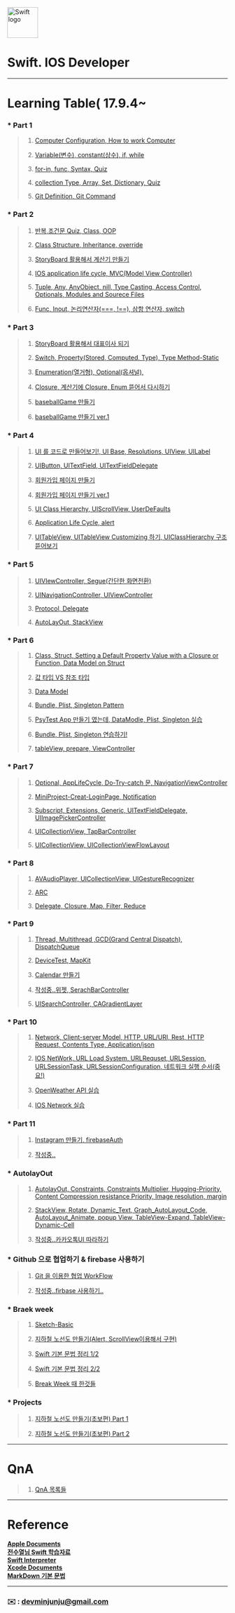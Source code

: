 
<img src="https://swift.org/assets/images/swift.svg" alt="Swift logo" height="70" >


# Swift. IOS Developer 

 
---  



# Learning Table( 17.9.4~

### *  **Part 1**

> 1. [Computer Configuration, How to work Computer](/study/1_17-9-4.md)
> 
> 2. [Variable(변수), constant(상수), if, while](/study/2_17-9-5.md)
> 
> 3. [for-in, func, Syntax, Quiz](/study/3_17-9-6.md)
> 
> 4. [collection Type, Array, Set, Dictionary, Quiz](/study/4_17-9-7.md)
>
> 5. [Git Definition, Git Command](/study/5_17-9-8_git.md)

### *  **Part 2**

> 1. [반복,조건문 Quiz, Class, OOP](/study/6_17-9-11.md)
> 
> 2. [Class Structure, Inheritance, override](/study/7_17-9-13.md)
> 
> 3. [StoryBoard 활용해서 계산기 만들기](/study/8_17-9-14.md)
> 
> 4. [IOS application life cycle, MVC(Model View Controller)](/study/9_17-9-15.md)
> 
> 5. [Tuple, Any, AnyObject, nill, Type Casting, Access Control, Optionals, Modules and Sourece Files](/study/10_17-9-16.md)
> 
> 6. [Func, Inout, 논리연산자(===, !==), 삼항 연산자, switch](/study/11_17-9-16.md)


### *  **Part 3**

> 1. [StoryBoard 활용해서 대표이사 되기](/study/12_17-9-18.md)
>
> 2. [Switch, Property(Stored, Computed, Type), Type Method-Static](/study/13_17-9-18.md)
>
> 3. [Enumeration(열거형), Optional(옵셔널), ](/study/14_17-9-19.md)
> 
> 4. [Closure, 계산기에 Closure, Enum 뜯어서 다시하기](/study/15_17-9-20.md)
> 
> 5. [baseballGame 만들기](/study/16_17-9-21.md)
> 
> 6. [baseballGame 만들기 ver.1](/study/16-1_17-9-21.md)


### *  **Part 4** 

> 1. [UI 를 코드로 만들어보기!, UI Base, Resolutions, UIView, UILabel](/study/17_17-9-25.md)
> 
> 2. [UIButton, UITextField, UITextFieldDelegate](/study/18_17-9-26.md)
> 
> 3. [회원가입 페이지 만들기](/study/19_17-9-27.md)
> 
> 4. [회원가입 페이지 만들기 ver.1](/study/19-1_17-9-27.md)
> 
> 5. [UI Class Hierarchy, UIScrollView, UserDeFaults](/study/20_17-9-28.md)
> 
> 6. [Application Life Cycle, alert](/study/20-1_17-9-28.md)
> 
> 7. [UITableView, UITableView Customizing 하기, UIClassHierarchy 구조 뜯어보기](/study/21_17-9-29.md)
 
### *  **Part 5** 

> 1. [UIVIewController, Segue(간단한 화면전환)](/study/22_17-10-10.md)
> 
> 2. [UINavigationController, UIViewController](/study/23_17-10-11.md)
> 
> 3. [Protocol, Delegate](/study/24_17-10-12.md)
> 
> 4. [AutoLayOut, StackView](/study/25_17-10-13-AutoLayout.md)


### *  **Part 6** 

> 1. [Class, Struct, Setting a Default Property Value with a Closure or Function, Data Model on Struct](/study/26_17-10-16-Class-Struct.md)
> 
> 2. [값 타입 VS 참조 타입 ](/study/27_17-10-16-Class-Struct.md)
> 
> 3. [Data Model](/study/28_17-10-17-Data-Modeling.md)
> 
> 4. [Bundle, Plist, Singleton Pattern](/study/29_17-10-18-Bundle-Plist-Singletone-Pattern.md)
> 
> 5. [PsyTest App 만들기 였는데, DataModle, Plist, Singleton 실습](/study/30_17-10-18-PsyTest.md)
> 
> 6. [Bundle, Plist, Singleton 연습하기!](/study/31_17-10-19-prectice-Bundle-Plist-Singleton.md)
> 
> 7. [tableView, prepare, ViewController](/study/32_17-10-20-tableView.md)



### *  **Part 7** 

> 1. [Optional, AppLifeCycle, Do-Try-catch 문, NavigationViewController](/study/34_17-10-23-all-review.md)
> 
> 2. [MiniProject-Creat-LoginPage, Notification](/study/35_17-10-24-Combine-Project.md)
> 
> 3. [Subscript, Extensions, Generic, UITextFieldDelegate, UIImagePickerController](/study/36_17-10-25-Subscript-Extensions-Generic-UITextFieldDelegate-UIImagePickerController.md)
> 
> 4. [UICollectionView, TapBarController](/study/37_17-10-26-musicfile.md)
> 
> 5. [UICollectionView, UICollectionViewFlowLayout](/study/38_17-10-27-CollectionView-gesture.md)
> 

### *  **Part 8** 

> 1. [AVAudioPlayer, UICollectionView, UIGestureRecognizer](/study/39_17-10-30-AVAudioPlayer-UICollectionView-UIGestureRecognizer.md)
> 
> 2. [ARC](/study/40_17-10-31-ARC.md)
> 
> 3. [Delegate, Closure, Map, Filter, Reduce](/study/41_17-11-1-Closure-Delegate.md) 
> 

### * **Part 9** 

> 1. [Thread, Multithread ,GCD(Grand Central Dispatch), DispatchQueue](/study/42_17-11-6-Thread.md)
> 
> 2. [DeviceTest, MapKit](/study/43_17-11-7-deviceTest-Mapkit.md)
> 
> 3. [Calendar 만들기](/study/44_17-11-8-Calendar.md)
> 
> 4. [작성중..위젯, SerachBarController](/study/45_17-11-9-SearchController-Wejet-imagePicker.md)
> 
> 5. [UISearchController, CAGradientLayer](/study/46_17-11-10-SearchBarController-Gradation.md)

### * **Part 10** 

> 1. [Network, Client-server Model, HTTP, URL/URI, Rest, HTTP Request, Contents Type, Application/json](/study/47_17-11-14-Network.md)
> 
> 2. [IOS NetWork, URL Load System, URLRequset, URLSession, URLSessionTask, URLSessionConfiguration, 네트워크 실행 순서(중요!)](/study/48_17-11-16-IOSNetwork.md)
> 
> 3. [OpenWeather API 실습](/study/49_17-11-16-OpenWeatherAPI.md)
> 
> 4. [IOS Network 실습](study/50_17-11-17-network-day3.md)
> 


### * **Part 11** 

> 1. [Instagram 만들기, firebaseAuth](/study/51_17-11-20-make-instagram-firebase-Auth.md)
> 
> 2. [작성중..](/study/)

























### *  **AutolayOut** 

> 1. [AutolayOut, Constraints, Constraints Multiplier, Hugging-Priority, Content Compression resistance Priority, Image resolution, margin](/IOS-AutoLayOut/AutolayOut-Study/17-11-5-firstLecture.md)
> 
> 2. [StackView, Rotate, Dynamic_Text, Graph_AutoLayout_Code, AutoLayout_Animate, popup View, TableView-Expand, TableView-Dynamic-Cell](/IOS-AutoLayOut/AutolayOut-Study/17-11-8-secondLecture.md)
> 
> 3. [작성중..카카오톡UI 따라하기](/IOS-AutoLayOut/AutolayOut-Study/17-11-19-kakaotalk.md)

### *  **Github 으로 협업하기 & firebase 사용하기** 

> 1. [Git 을 이용한 협업 WorkFlow](/study/0_17-10-28-github-recture.md)
> 
> 2. [작성중..firbase 사용하기..]()




### *  **Braek week** 

> 1. [Sketch-Basic](/breakweek/sketch.md)
> 
> 2. [지하철 노선도 만들기(Alert, ScrollView이용해서 구현)](/breakweek/CreatSubway.md)
> 
> 3. [Swift 기본 문법 정리 1/2](/breakweek/2017-10-9-online.md)
> 
> 4. [Swift 기본 문법 정리 2/2](/breakweek/2017-10-10-online.md)
> 
> 5. [Break Week 때 한것들](/breakweek/breakWeek.md)



### * **Projects** 

> 1. [지하철 노선도 만들기(초보편) Part 1](https://devminjun.github.io/blog/CreatSubway-ver1)
> 
> 2. [지하철 노선도 만들기(초보편) Part 2](https://devminjun.github.io/blog/CreatSubway-ver2)
> 
> 





---


# QnA

> 1. [QnA 목록들](/study/QnA.md)

 



---


# Reference 

**[Apple Documents](https://developer.apple.com/library/content/documentation/Swift/Conceptual/Swift_Programming_Language/)**<br>
**[전수열님 Swift 학습자료](https://devxoul.gitbooks.io/ios-with-swift-in-40-hours/content/)**<br>
**[Swift Interpreter](https://swift.sandbox.bluemix.net/#/repl)**<br>
**[Xcode Documents](http://help.apple.com/xcode/mac/9.0/#/)**<br>
**[MarkDown 기본 문법](/study/2017-10-13-markdown.md)**<br>

---



### **:envelope:**  : <devminjunju@gmail.com>

# 